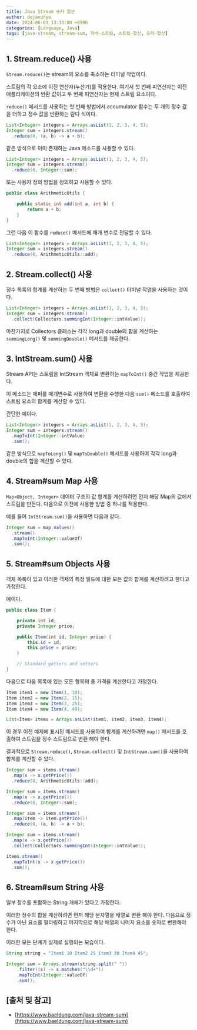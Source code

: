 ```yaml
---
title: Java Stream 숫자 합산
author: dejavuhyo
date: 2024-06-03 13:33:00 +0900
categories: [Language, Java]
tags: [java-stream, stream-sum, 자바-스트림, 스트림-합산, 숫자-합산]
---
```


## 1. Stream.reduce() 사용
`Stream.reduce()`는 stream의 요소를 축소하는 터미널 작업이다.

스트림의 각 요소에 이진 연산자(누산기)를 적용한다. 여기서 첫 번째 피연산자는 이전 애플리케이션의 반환 값이고 두 번째 피연산자는 현재 스트림 요소이다.

`reduce()` 메서드를 사용하는 첫 번째 방법에서 accumulator 함수는 두 개의 정수 값을 더하고 정수 값을 반환하는 람다 식이다.

```java
List<Integer> integers = Arrays.asList(1, 2, 3, 4, 5);
Integer sum = integers.stream()
  .reduce(0, (a, b) -> a + b);
```

같은 방식으로 이미 존재하는 Java 메소드를 사용할 수 있다.

```java
List<Integer> integers = Arrays.asList(1, 2, 3, 4, 5);
Integer sum = integers.stream()
  .reduce(0, Integer::sum);
```

또는 사용자 정의 방법을 정의하고 사용할 수 있다.

```java
public class ArithmeticUtils {

    public static int add(int a, int b) {
        return a + b;
    }
}
```

그런 다음 이 함수를 `reduce()` 메서드에 매개 변수로 전달할 수 있다.

```java
List<Integer> integers = Arrays.asList(1, 2, 3, 4, 5);
Integer sum = integers.stream()
  .reduce(0, ArithmeticUtils::add);
```

## 2. Stream.collect() 사용
정수 목록의 합계를 계산하는 두 번째 방법은 `collect()` 터미널 작업을 사용하는 것이다.

```java
List<Integer> integers = Arrays.asList(1, 2, 3, 4, 5);
Integer sum = integers.stream()
  .collect(Collectors.summingInt(Integer::intValue));
```

마찬가지로 Collectors 클래스는 각각 long과 double의 합을 계산하는 `summingLong()` 및 `summingDouble()` 메서드를 제공한다.

## 3. IntStream.sum() 사용
Stream API는 스트림을 IntStream 객체로 변환하는 `mapToInt()` 중간 작업을 제공한다.

이 메소드는 매퍼를 매개변수로 사용하여 변환을 수행한 다음 `sum()` 메소드를 호출하여 스트림 요소의 합계를 계산할 수 있다.

간단한 예이다.

```java
List<Integer> integers = Arrays.asList(1, 2, 3, 4, 5);
Integer sum = integers.stream()
  .mapToInt(Integer::intValue)
  .sum();
```

같은 방식으로 `mapToLong()` 및 `mapToDouble()` 메서드를 사용하여 각각 long과 double의 합을 계산할 수 있다.

## 4. Stream#sum Map 사용
`Map<Object, Integer>` 데이터 구조의 값 합계를 계산하려면 먼저 해당 Map의 값에서 스트림을 만든다. 다음으로 이전에 사용한 방법 중 하나를 적용한다.

예를 들어 `IntStream.sum()`을 사용하면 다음과 같다.

```java
Integer sum = map.values()
  .stream()
  .mapToInt(Integer::valueOf)
  .sum();
```

## 5. Stream#sum Objects 사용
객체 목록이 있고 이러한 객체의 특정 필드에 대한 모든 값의 합계를 계산하려고 한다고 가정한다.

예이다.

```java
public class Item {

    private int id;
    private Integer price;

    public Item(int id, Integer price) {
        this.id = id;
        this.price = price;
    }

    // Standard getters and setters
}
```

다음으로 다음 목록에 있는 모든 항목의 총 가격을 계산한다고 가정한다.

```java
Item item1 = new Item(1, 10);
Item item2 = new Item(2, 15);
Item item3 = new Item(3, 25);
Item item4 = new Item(4, 40);

List<Item> items = Arrays.asList(item1, item2, item3, item4);
```

이 경우 이전 예제에 표시된 메서드를 사용하여 합계를 계산하려면 `map()` 메서드를 호출하여 스트림을 정수 스트림으로 변환 해야 한다.

결과적으로 `Stream.reduce()`, `Stream.collect()` 및 `IntStream.sum()`을 사용하여 합계를 계산할 수 있다.

```java
Integer sum = items.stream()
  .map(x -> x.getPrice())
  .reduce(0, ArithmeticUtils::add);
```

```java
Integer sum = items.stream()
  .map(x -> x.getPrice())
  .reduce(0, Integer::sum);
```

```java
Integer sum = items.stream()
  .map(item -> item.getPrice())
  .reduce(0, (a, b) -> a + b);
```

```java
Integer sum = items.stream()
  .map(x -> x.getPrice())
  .collect(Collectors.summingInt(Integer::intValue));
```

```java
items.stream()
  .mapToInt(x -> x.getPrice())
  .sum();
```

## 6. Stream#sum String 사용
일부 정수를 포함하는 String 개체가 있다고 가정한다.

이러한 정수의 합을 계산하려면 먼저 해당 문자열을 배열로 변환 해야 한다. 다음으로 정수가 아닌 요소를 필터링하고 마지막으로 해당 배열의 나머지 요소를 숫자로 변환해야 한다.

이러한 모든 단계가 실제로 실행되는 모습이다.

```java
String string = "Item1 10 Item2 25 Item3 30 Item4 45";

Integer sum = Arrays.stream(string.split(" "))
    .filter((s) -> s.matches("\\d+"))
    .mapToInt(Integer::valueOf)
    .sum();
```

## [출처 및 참고]
* [https://www.baeldung.com/java-stream-sum](https://www.baeldung.com/java-stream-sum)
